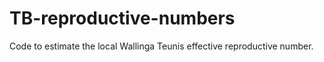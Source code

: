 # TB-reproductive-numbers
Code to estimate the local Wallinga Teunis effective reproductive number.
